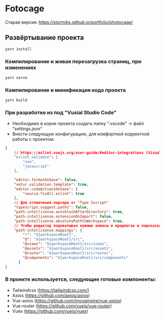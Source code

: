 # Fotocage

Старая версия: <https://stormiks.github.io/portfolio/photocage/>

## Развёртывание проекта
```
yarn install
```

### Компилирование и живая перезагрузка страниц, при изменениях
```
yarn serve
```

### Компилирование и минификация кода проекта
```
yarn build
```

### При разработке из под "Vusial Studio Code"

- Необходимо в корне проекта создать папку ".vscode" -> файл "settings.json"
- Внести следующую конфигурацию, для комфортной корректной работы с проектом:
```JSON
{
    // https://eslint.vuejs.org/user-guide/#editor-integrations (Visual Studio Code)
    "eslint.validate": [
        "vue",
        "javascript"
    ],

    "editor.formatOnSave": false,
    "vetur.validation.template": true,
    "editor.codeActionsOnSave": {
        "source.fixAll.eslint": true
    },
    // Для отлкючения парсера от "Type Sscript"
    "typescript.suggest.paths": false,
    "path-intellisense.autoSlashAfterDirectory": true,
    "path-intellisense.extensionOnImport": false,
    "path-intellisense.absolutePathToWorkspace": true,
    // Чтобы редактор подхватывал нужные алиасы и предлагах в подсказках
    "path-intellisense.mappings": {
        "~": "${workspaceRoot}",
        "@": "${workspaceRoot}/src",
        "@views": "${workspaceRoot}/src/views",
        "@assets": "${workspaceRoot}/src/assets",
        "@router": "${workspaceRoot}/src/router",
        "@components": "${workspaceRoot}/src/components"
      }
}
```

### В проекте используется, следующие готовые компоненты:
- Tailwindcss (<https://tailwindcss.com/>)
- Axios (<https://github.com/axios/axios>)
- Vue-axios (<https://github.com/imcvampire/vue-axios>)
- Vue-router (<https://github.com/vuejs/vue-router>)
- Vuex (<https://github.com/vuejs/vuex>)
